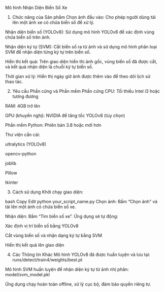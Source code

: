 Mô hình Nhận Diện Biển Số Xe
1. Chức năng của Sản phẩm
Chọn ảnh đầu vào: Cho phép người dùng tải lên một ảnh xe có chứa biển số để xử lý.

Nhận diện biển số (YOLOv8): Sử dụng mô hình YOLOv8 để xác định vùng chứa biển số trên ảnh.

Nhận diện ký tự (SVM): Cắt biển số ra từ ảnh và sử dụng mô hình phân loại SVM để nhận diện từng ký tự trên biển số.

Hiển thị kết quả: Trên giao diện hiển thị ảnh gốc, vùng biển số đã được cắt, và kết quả nhận diện là chuỗi ký tự biển số.

Thời gian xử lý: Hiển thị ngày giờ ảnh được thêm vào để theo dõi lịch sử thao tác.

2. Yêu cầu Phần cứng và Phần mềm
Phần cứng
CPU: Tối thiểu Intel i3 hoặc tương đương

RAM: 4GB trở lên

GPU (khuyến nghị): NVIDIA để tăng tốc YOLOv8 (tùy chọn)

Phần mềm
Python: Phiên bản 3.8 hoặc mới hơn

Thư viện cần cài:

ultralytics (YOLOv8)

opencv-python

joblib

Pillow

tkinter

3. Cách sử dụng
Khởi chạy giao diện:

bash
Copy
Edit
python your_script_name.py
Chọn ảnh: Bấm “Chọn ảnh” và tải lên một ảnh có chứa biển số xe.

Nhận diện: Bấm “Tìm biển số xe”. Ứng dụng sẽ tự động:

Xác định vị trí biển số bằng YOLOv8

Cắt vùng biển số và nhận dạng ký tự bằng SVM

Hiển thị kết quả lên giao diện

4. Các Thông tin Khác
Mô hình YOLOv8 đã được huấn luyện và lưu tại: runs/detect/train4/weights/best.pt

Mô hình SVM huấn luyện để nhận diện ký tự từ ảnh nhị phân: model/svm_model.pkl

Ứng dụng chạy hoàn toàn offline, xử lý cục bộ, đảm bảo quyền riêng tư.